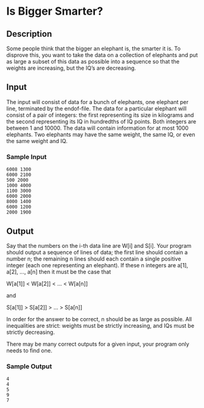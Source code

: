 # Is Bigger Smarter?

## Description

Some people think that the bigger an elephant is, the smarter it is. To
disprove this, you want to take the data on a collection of elephants and put
as large a subset of this data as possible into a sequence so that the weights
are increasing, but the IQ’s are decreasing.


## Input

The input will consist of data for a bunch of elephants, one elephant per line,
terminated by the endof-file. The data for a particular elephant will consist
of a pair of integers: the first representing its size in kilograms and the
second representing its IQ in hundredths of IQ points. Both integers are between
1 and 10000. The data will contain information for at most 1000 elephants. Two
elephants may have the same weight, the same IQ, or even the same weight and IQ.

### Sample Input

```
6008 1300
6000 2100
500 2000
1000 4000
1100 3000
6000 2000
8000 1400
6000 1200
2000 1900
```


## Output

Say that the numbers on the i-th data line are W[i] and S[i]. Your program
should output a sequence of lines of data; the first line should contain a
number n; the remaining n lines should each contain a single positive integer
(each one representing an elephant). If these n integers are
a[1], a[2], ..., a[n] then it must be the case that

W[a[1]] < W[a[2]] < ... < W[a[n]]

and

S[a[1]] > S[a[2]] > ... > S[a[n]]

In order for the answer to be correct, n should be as large as possible. All
inequalities are strict: weights must be strictly increasing, and IQs must be
strictly decreasing.

There may be many correct outputs for a given input, your program only needs to
find one.

### Sample Output

```
4
4
5
9
7
```
